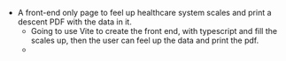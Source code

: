 - A front-end only page to feel up healthcare system scales and print a descent PDF with the data in it.
	- Going to use Vite to create the front end, with typescript and fill the scales up, then the user can feel up the data and print the pdf.
	-